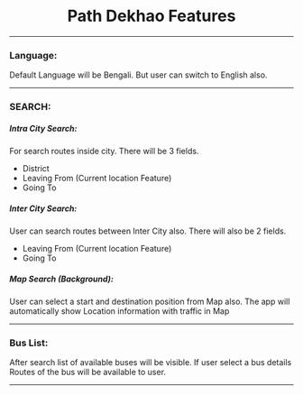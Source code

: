 <p align="center">
  <h1 align="center" style="margin-top:5px;">Path Dekhao Features</h1>
</p>

--------

### Language:
Default Language will be Bengali. But user can switch to English also.

--------

### SEARCH:
##### Intra City Search:
For search routes inside city. There will be 3 fields.
- District
- Leaving From (Current location Feature)
- Going To

##### Inter City Search:
User can search routes between Inter City also. 
There will also be 2 fields.
-	Leaving From (Current location Feature)
-	Going To

##### Map Search (Background):
User can select a start and destination position from Map also. The app will
automatically show Location information with traffic in Map

--------

### Bus List:
After search list of available buses will be visible. If user select a bus 
details Routes of the bus will be available to user.

--------
